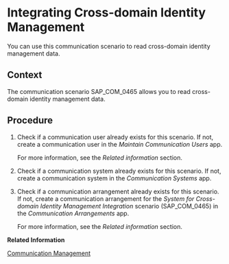 <!-- loioaa4b03ced9dc481fafdf74c2f82976bc -->

# Integrating Cross-domain Identity Management

You can use this communication scenario to read cross-domain identity management data.



<a name="loioaa4b03ced9dc481fafdf74c2f82976bc__SCIM_context"/>

## Context

The communication scenario SAP\_COM\_0465 allows you to read cross-domain identity management data.



<a name="loioaa4b03ced9dc481fafdf74c2f82976bc__SCIM_steps"/>

## Procedure

1.  Check if a communication user already exists for this scenario. If not, create a communication user in the *Maintain Communication Users* app.

    For more information, see the *Related information* section.

2.  Check if a communication system already exists for this scenario. If not, create a communication system in the *Communication Systems* app.

3.  Check if a communication arrangement already exists for this scenario. If not, create a communication arrangement for the *System for Cross-domain Identity Management Integration* scenario \(SAP\_COM\_0465\) in the *Communication Arrangements* app.

    For more information, see the *Related information* section.


**Related Information**  


[Communication Management](../50-administration-and-ops/communication-management-2e84a10.md "The communication management apps allow you to integrate your system or solution with other systems to enable data exchange.")

